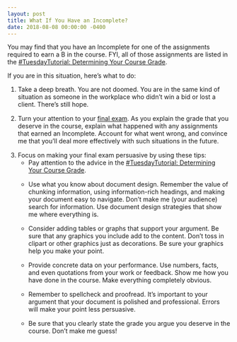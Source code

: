 ```yaml
---
layout: post
title: What If You Have an Incomplete?
date: 2018-08-08 00:00:00 -0400
---
```

<p>You may find that you have an Incomplete for one of the assignments required to earn a B in the course. FYI, all of those assignments are listed in the <a href="https://tracigardner.github.io/GradeTutorial/" target="_blank">#TuesdayTutorial: Determining Your Course Grade</a>.</p>
<p>If you are in this situation, here’s what to do:</p>
<ol>
<li style="margin-bottom: 15px;">Take a deep breath. You are not doomed. You are in the same kind of situation as someone in the workplace who didn&rsquo;t win a bid or lost a client. There&rsquo;s still hope.</li>
<li style="margin-bottom: 15px;">Turn your attention to your <a href="https://canvas.vt.edu/courses/70739/assignments/442794" target="_parent">final exam</a>. As you explain the grade that you deserve in the course, explain what happened with any assignments that earned an Incomplete. Account for what went wrong, and convince me that you&rsquo;ll deal more effectively with such situations in the future.</li>
<li style="margin-bottom: 15px;">Focus on making your final exam persuasive by using these tips:
<ul>
<li style="margin-bottom: 15px;">Pay attention to the advice in the <a href="https://tracigardner.github.io/GradeTutorial/" target="_blank">#TuesdayTutorial: Determining Your Course Grade</a>.</li>
<li style="margin-bottom: 15px;">Use what you know about document design. Remember the value of chunking information, using information-rich headings, and making your document easy to navigate. Don&rsquo;t make me (your audience) search for information. Use document design strategies that show me where everything is.</li>
<li style="margin-bottom: 15px;">Consider adding tables or graphs that support your argument. Be sure that any graphics you include add to the content. Don&rsquo;t toss in clipart or other graphics just as decorations. Be sure your graphics help you make your point.</li>
<li style="margin-bottom: 15px;">Provide concrete data on your performance. Use numbers, facts, and even quotations from your work or feedback. Show me how you have done in the course. Make everything completely obvious.</li>
<li style="margin-bottom: 15px;">Remember to spellcheck and proofread. It&rsquo;s important to your argument that your document is polished and professional. Errors will make your point less persuasive.</li>
<li style="margin-bottom: 15px;">Be sure that you clearly state the grade you argue you deserve in the course. Don’t make me guess!</li>
</ul>
</li>
</ol>
<p>&nbsp;</p>

